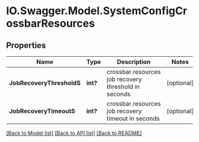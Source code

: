# IO.Swagger.Model.SystemConfigCrossbarResources
## Properties

Name | Type | Description | Notes
------------ | ------------- | ------------- | -------------
**JobRecoveryThresholdS** | **int?** | crossbar.resources job recovery threshold in seconds | [optional] 
**JobRecoveryTimeoutS** | **int?** | crossbar.resources job recovery timeout in seconds | [optional] 

[[Back to Model list]](../README.md#documentation-for-models) [[Back to API list]](../README.md#documentation-for-api-endpoints) [[Back to README]](../README.md)

